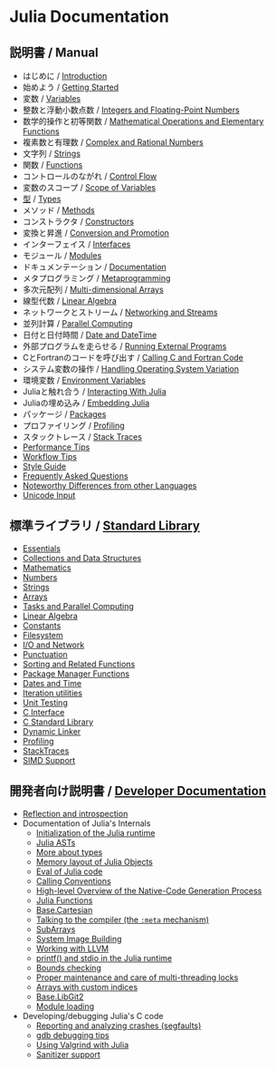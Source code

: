 # Julia Documentation

## 説明書 / Manual

-   はじめに / [Introduction](https://docs.julialang.org/en/release-0.6/manual/introduction/#man-introduction-1)
-   始めよう / [Getting Started](https://docs.julialang.org/en/release-0.6/manual/getting-started/#Getting-Started-1)
-   変数 / [Variables](https://docs.julialang.org/en/release-0.6/manual/variables/#Variables-1)
-   整数と浮動小数点数 / [Integers and Floating-Point Numbers](https://docs.julialang.org/en/release-0.6/manual/integers-and-floating-point-numbers/#Integers-and-Floating-Point-Numbers-1)
-   数学的操作と初等関数 / [Mathematical Operations and Elementary Functions](https://docs.julialang.org/en/release-0.6/manual/mathematical-operations/#Mathematical-Operations-and-Elementary-Functions-1)
-   複素数と有理数 / [Complex and Rational Numbers](https://docs.julialang.org/en/release-0.6/manual/complex-and-rational-numbers/#Complex-and-Rational-Numbers-1)
-   文字列 / [Strings](https://docs.julialang.org/en/release-0.6/manual/strings/#man-strings-1)
-   関数 / [Functions](https://docs.julialang.org/en/release-0.6/manual/functions/#man-functions-1)
-   コントロールのながれ / [Control Flow](https://docs.julialang.org/en/release-0.6/manual/control-flow/#Control-Flow-1)
-   変数のスコープ / [Scope of Variables](https://docs.julialang.org/en/release-0.6/manual/variables-and-scoping/#scope-of-variables-1)
-   [型](./manual/types.md) / [Types](https://docs.julialang.org/en/release-0.6/manual/types/#man-types-1)
-   メソッド / [Methods](https://docs.julialang.org/en/release-0.6/manual/methods/#Methods-1)
-   コンストラクタ / [Constructors](https://docs.julialang.org/en/release-0.6/manual/constructors/#man-constructors-1)
-   変換と昇進 / [Conversion and Promotion](https://docs.julialang.org/en/release-0.6/manual/conversion-and-promotion/#conversion-and-promotion-1)
-   インターフェイス / [Interfaces](https://docs.julialang.org/en/release-0.6/manual/interfaces/#Interfaces-1)
-   モジュール / [Modules](https://docs.julialang.org/en/release-0.6/manual/modules/#modules-1)
-   ドキュメンテーション / [Documentation](https://docs.julialang.org/en/release-0.6/manual/documentation/#Documentation-1)
-   メタプログラミング / [Metaprogramming](https://docs.julialang.org/en/release-0.6/manual/metaprogramming/#Metaprogramming-1)
-   多次元配列 / [Multi-dimensional Arrays](https://docs.julialang.org/en/release-0.6/manual/arrays/#man-multi-dim-arrays-1)
-   線型代数 / [Linear Algebra](https://docs.julialang.org/en/release-0.6/stdlib/linalg/#Linear-Algebra-1)
-   ネットワークとストリーム / [Networking and Streams](https://docs.julialang.org/en/release-0.6/manual/networking-and-streams/#Networking-and-Streams-1)
-   並列計算 / [Parallel Computing](https://docs.julialang.org/en/release-0.6/manual/parallel-computing/#Parallel-Computing-1)
-   日付と日付時間 / [Date and DateTime](https://docs.julialang.org/en/release-0.6/manual/dates/#Date-and-DateTime-1)
-   外部プログラムを走らせる / [Running External Programs](https://docs.julialang.org/en/release-0.6/manual/running-external-programs/#Running-External-Programs-1)
-   CとFortranのコードを呼び出す / [Calling C and Fortran Code](https://docs.julialang.org/en/release-0.6/manual/calling-c-and-fortran-code/#Calling-C-and-Fortran-Code-1)
-   システム変数の操作 / [Handling Operating System Variation](https://docs.julialang.org/en/release-0.6/manual/handling-operating-system-variation/#Handling-Operating-System-Variation-1)
-   環境変数 / [Environment Variables](https://docs.julialang.org/en/release-0.6/manual/environment-variables/#Environment-Variables-1)
-   Juliaと触れ合う / [Interacting With Julia](https://docs.julialang.org/en/release-0.6/manual/interacting-with-julia/#Interacting-With-Julia-1)
-   Juliaの埋め込み / [Embedding Julia](https://docs.julialang.org/en/release-0.6/manual/embedding/#Embedding-Julia-1)
-   パッケージ / [Packages](https://docs.julialang.org/en/release-0.6/manual/packages/#Packages-1)
-   プロファイリング / [Profiling](https://docs.julialang.org/en/release-0.6/manual/profile/#Profiling-1)
-   スタックトレース / [Stack Traces](https://docs.julialang.org/en/release-0.6/manual/stacktraces/#Stack-Traces-1)
-   [Performance Tips](https://docs.julialang.org/en/release-0.6/manual/performance-tips/#man-performance-tips-1)
-   [Workflow Tips](https://docs.julialang.org/en/release-0.6/manual/workflow-tips/#man-workflow-tips-1)
-   [Style Guide](https://docs.julialang.org/en/release-0.6/manual/style-guide/#Style-Guide-1)
-   [Frequently Asked Questions](https://docs.julialang.org/en/release-0.6/manual/faq/#Frequently-Asked-Questions-1)
-   [Noteworthy Differences from other Languages](https://docs.julialang.org/en/release-0.6/manual/noteworthy-differences/#Noteworthy-Differences-from-other-Languages-1)
-   [Unicode Input](https://docs.julialang.org/en/release-0.6/manual/unicode-input/#Unicode-Input-1)

## 標準ライブラリ / [Standard Library](https://docs.julialang.org/en/release-0.6/#Standard-Library-1)

-   [Essentials](https://docs.julialang.org/en/release-0.6/stdlib/base/#Essentials-1)
-   [Collections and Data Structures](https://docs.julialang.org/en/release-0.6/stdlib/collections/#Collections-and-Data-Structures-1)
-   [Mathematics](https://docs.julialang.org/en/release-0.6/stdlib/math/#Mathematics-1)
-   [Numbers](https://docs.julialang.org/en/release-0.6/stdlib/numbers/#lib-numbers-1)
-   [Strings](https://docs.julialang.org/en/release-0.6/stdlib/strings/#lib-strings-1)
-   [Arrays](https://docs.julialang.org/en/release-0.6/stdlib/arrays/#lib-arrays-1)
-   [Tasks and Parallel Computing](https://docs.julialang.org/en/release-0.6/stdlib/parallel/#Tasks-and-Parallel-Computing-1)
-   [Linear Algebra](https://docs.julialang.org/en/release-0.6/stdlib/linalg/#Linear-Algebra-1)
-   [Constants](https://docs.julialang.org/en/release-0.6/stdlib/constants/#lib-constants-1)
-   [Filesystem](https://docs.julialang.org/en/release-0.6/stdlib/file/#Filesystem-1)
-   [I/O and Network](https://docs.julialang.org/en/release-0.6/stdlib/io-network/#I/O-and-Network-1)
-   [Punctuation](https://docs.julialang.org/en/release-0.6/stdlib/punctuation/#Punctuation-1)
-   [Sorting and Related Functions](https://docs.julialang.org/en/release-0.6/stdlib/sort/#Sorting-and-Related-Functions-1)
-   [Package Manager Functions](https://docs.julialang.org/en/release-0.6/stdlib/pkg/#Package-Manager-Functions-1)
-   [Dates and Time](https://docs.julialang.org/en/release-0.6/stdlib/dates/#stdlib-dates-1)
-   [Iteration utilities](https://docs.julialang.org/en/release-0.6/stdlib/iterators/#Iteration-utilities-1)
-   [Unit Testing](https://docs.julialang.org/en/release-0.6/stdlib/test/#Unit-Testing-1)
-   [C Interface](https://docs.julialang.org/en/release-0.6/stdlib/c/#C-Interface-1)
-   [C Standard Library](https://docs.julialang.org/en/release-0.6/stdlib/libc/#C-Standard-Library-1)
-   [Dynamic Linker](https://docs.julialang.org/en/release-0.6/stdlib/libdl/#Dynamic-Linker-1)
-   [Profiling](https://docs.julialang.org/en/release-0.6/stdlib/profile/#lib-profiling-1)
-   [StackTraces](https://docs.julialang.org/en/release-0.6/stdlib/stacktraces/#StackTraces-1)
-   [SIMD Support](https://docs.julialang.org/en/release-0.6/stdlib/simd-types/#SIMD-Support-1)

## 開発者向け説明書 / [Developer Documentation](https://docs.julialang.org/en/release-0.6/#Developer-Documentation-1)

-   [Reflection and introspection](https://docs.julialang.org/en/release-0.6/devdocs/reflection/#Reflection-and-introspection-1)
-   Documentation of Julia's Internals
    -   [Initialization of the Julia runtime](https://docs.julialang.org/en/release-0.6/devdocs/init/#Initialization-of-the-Julia-runtime-1)
    -   [Julia ASTs](https://docs.julialang.org/en/release-0.6/devdocs/ast/#Julia-ASTs-1)
    -   [More about types](https://docs.julialang.org/en/release-0.6/devdocs/types/#More-about-types-1)
    -   [Memory layout of Julia Objects](https://docs.julialang.org/en/release-0.6/devdocs/object/#Memory-layout-of-Julia-Objects-1)
    -   [Eval of Julia code](https://docs.julialang.org/en/release-0.6/devdocs/eval/#Eval-of-Julia-code-1)
    -   [Calling Conventions](https://docs.julialang.org/en/release-0.6/devdocs/callconv/#Calling-Conventions-1)
    -   [High-level Overview of the Native-Code Generation Process](https://docs.julialang.org/en/release-0.6/devdocs/compiler/#High-level-Overview-of-the-Native-Code-Generation-Process-1)
    -   [Julia Functions](https://docs.julialang.org/en/release-0.6/devdocs/functions/#Julia-Functions-1)
    -   [Base.Cartesian](https://docs.julialang.org/en/release-0.6/devdocs/cartesian/#Base.Cartesian-1)
    -   [Talking to the compiler (the `:meta` mechanism)](https://docs.julialang.org/en/release-0.6/devdocs/meta/#Talking-to-the-compiler-(the-:meta-mechanism)-1)
    -   [SubArrays](https://docs.julialang.org/en/release-0.6/devdocs/subarrays/#SubArrays-1)
    -   [System Image Building](https://docs.julialang.org/en/release-0.6/devdocs/sysimg/#System-Image-Building-1)
    -   [Working with LLVM](https://docs.julialang.org/en/release-0.6/devdocs/llvm/#Working-with-LLVM-1)
    -   [printf() and stdio in the Julia runtime](https://docs.julialang.org/en/release-0.6/devdocs/stdio/#printf()-and-stdio-in-the-Julia-runtime-1)
    -   [Bounds checking](https://docs.julialang.org/en/release-0.6/devdocs/boundscheck/#Bounds-checking-1)
    -   [Proper maintenance and care of multi-threading locks](https://docs.julialang.org/en/release-0.6/devdocs/locks/#Proper-maintenance-and-care-of-multi-threading-locks-1)
    -   [Arrays with custom indices](https://docs.julialang.org/en/release-0.6/devdocs/offset-arrays/#Arrays-with-custom-indices-1)
    -   [Base.LibGit2](https://docs.julialang.org/en/release-0.6/devdocs/libgit2/#Base.LibGit2-1)
    -   [Module loading](https://docs.julialang.org/en/release-0.6/devdocs/require/#Module-loading-1)
-   Developing/debugging Julia's C code
    -   [Reporting and analyzing crashes (segfaults)](https://docs.julialang.org/en/release-0.6/devdocs/backtraces/#Reporting-and-analyzing-crashes-(segfaults)-1)
    -   [gdb debugging tips](https://docs.julialang.org/en/release-0.6/devdocs/debuggingtips/#gdb-debugging-tips-1)
    -   [Using Valgrind with Julia](https://docs.julialang.org/en/release-0.6/devdocs/valgrind/#Using-Valgrind-with-Julia-1)
    -   [Sanitizer support](https://docs.julialang.org/en/release-0.6/devdocs/sanitizers/#Sanitizer-support-1)